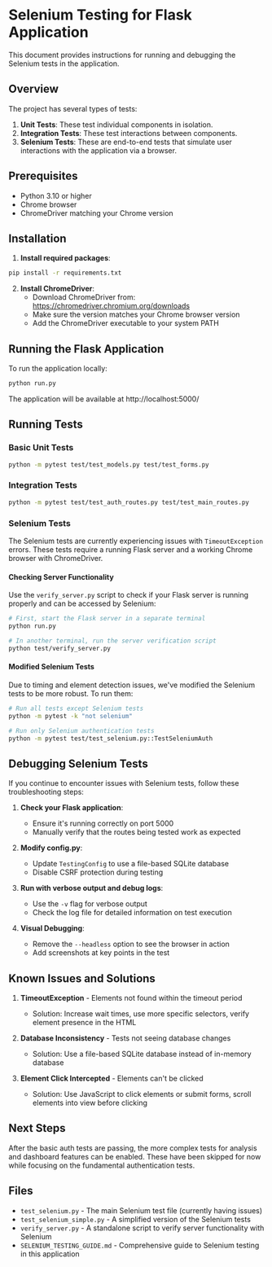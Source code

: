 # Selenium Testing for Flask Application

This document provides instructions for running and debugging the Selenium tests in the application.

## Overview

The project has several types of tests:

1. **Unit Tests**: These test individual components in isolation.
2. **Integration Tests**: These test interactions between components.
3. **Selenium Tests**: These are end-to-end tests that simulate user interactions with the application via a browser.

## Prerequisites

- Python 3.10 or higher
- Chrome browser
- ChromeDriver matching your Chrome version

## Installation

1. **Install required packages**:

```bash
pip install -r requirements.txt
```

2. **Install ChromeDriver**:
   - Download ChromeDriver from: https://chromedriver.chromium.org/downloads
   - Make sure the version matches your Chrome browser version
   - Add the ChromeDriver executable to your system PATH

## Running the Flask Application

To run the application locally:

```bash
python run.py
```

The application will be available at http://localhost:5000/

## Running Tests

### Basic Unit Tests

```bash
python -m pytest test/test_models.py test/test_forms.py
```

### Integration Tests

```bash
python -m pytest test/test_auth_routes.py test/test_main_routes.py
```

### Selenium Tests

The Selenium tests are currently experiencing issues with `TimeoutException` errors. These tests require a running Flask server and a working Chrome browser with ChromeDriver.

#### Checking Server Functionality

Use the `verify_server.py` script to check if your Flask server is running properly and can be accessed by Selenium:

```bash
# First, start the Flask server in a separate terminal
python run.py

# In another terminal, run the server verification script
python test/verify_server.py
```

#### Modified Selenium Tests

Due to timing and element detection issues, we've modified the Selenium tests to be more robust. To run them:

```bash
# Run all tests except Selenium tests
python -m pytest -k "not selenium"

# Run only Selenium authentication tests
python -m pytest test/test_selenium.py::TestSeleniumAuth
```

## Debugging Selenium Tests

If you continue to encounter issues with Selenium tests, follow these troubleshooting steps:

1. **Check your Flask application**:
   - Ensure it's running correctly on port 5000
   - Manually verify that the routes being tested work as expected

2. **Modify config.py**:
   - Update `TestingConfig` to use a file-based SQLite database
   - Disable CSRF protection during testing

3. **Run with verbose output and debug logs**:
   - Use the `-v` flag for verbose output
   - Check the log file for detailed information on test execution

4. **Visual Debugging**:
   - Remove the `--headless` option to see the browser in action
   - Add screenshots at key points in the test

## Known Issues and Solutions

1. **TimeoutException** - Elements not found within the timeout period
   - Solution: Increase wait times, use more specific selectors, verify element presence in the HTML

2. **Database Inconsistency** - Tests not seeing database changes
   - Solution: Use a file-based SQLite database instead of in-memory database

3. **Element Click Intercepted** - Elements can't be clicked
   - Solution: Use JavaScript to click elements or submit forms, scroll elements into view before clicking

## Next Steps

After the basic auth tests are passing, the more complex tests for analysis and dashboard features can be enabled. These have been skipped for now while focusing on the fundamental authentication tests.

## Files

- `test_selenium.py` - The main Selenium test file (currently having issues)
- `test_selenium_simple.py` - A simplified version of the Selenium tests
- `verify_server.py` - A standalone script to verify server functionality with Selenium
- `SELENIUM_TESTING_GUIDE.md` - Comprehensive guide to Selenium testing in this application
